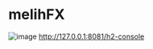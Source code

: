 # melihFX
![image](https://github.com/melihinci/melihFX/assets/10651484/930febf2-cf6f-4db7-9ab6-c74a4ecc0855)
http://127.0.0.1:8081/h2-console 
